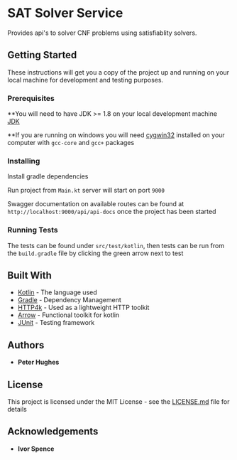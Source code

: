 # SAT Solver Service 

Provides api's to solver CNF problems using satisfiablity solvers.

## Getting Started

These instructions will get you a copy of the project up and running on your local machine for development and testing purposes.

### Prerequisites
**You will need to have JDK >= 1.8 on your local development machine [JDK](https://tutorials.visualstudio.com/Java/hello-world/install-jdk)

**If you are running on windows you will need [cygwin32](https://www.cygwin.com/) installed on your computer with `gcc-core` and `gcc+` packages

### Installing

Install gradle dependencies 

Run project from `Main.kt` server will start on port `9000`

Swagger documentation on available routes can be found at `http://localhost:9000/api/api-docs` once the project has been started

### Running Tests

The tests can be found under `src/test/kotlin`, then tests can be run from the `build.gradle` file by clicking the green arrow next to test

## Built With

* [Kotlin](https://kotlinlang.org/) - The language used
* [Gradle](https://gradle.org/) - Dependency Management
* [HTTP4k](https://www.http4k.org/) - Used as a lightweight HTTP toolkit
* [Arrow](https://arrow-kt.io/) - Functional toolkit for kotlin
* [JUnit](https://junit.org/junit5/docs/current/user-guide/) - Testing framework

## Authors

* **Peter Hughes** 

## License

This project is licensed under the MIT License - see the [LICENSE.md](LICENSE.md) file for details

## Acknowledgements
* **Ivor Spence**
